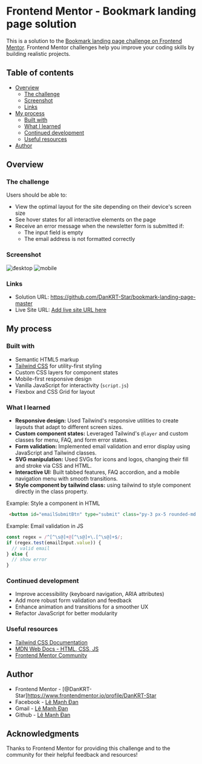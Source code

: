# Frontend Mentor - Bookmark landing page solution

This is a solution to the [Bookmark landing page challenge on Frontend Mentor](https://www.frontendmentor.io/challenges/bookmark-landing-page-5d0b588a9edda32581d29158). Frontend Mentor challenges help you improve your coding skills by building realistic projects.

## Table of contents

- [Overview](#overview)
  - [The challenge](#the-challenge)
  - [Screenshot](#screenshot)
  - [Links](#links)
- [My process](#my-process)
  - [Built with](#built-with)
  - [What I learned](#what-i-learned)
  - [Continued development](#continued-development)
  - [Useful resources](#useful-resources)
- [Author](#author)

## Overview

### The challenge

Users should be able to:

- View the optimal layout for the site depending on their device's screen size
- See hover states for all interactive elements on the page
- Receive an error message when the newsletter form is submitted if:
  - The input field is empty
  - The email address is not formatted correctly

### Screenshot

![đesktop](./images/screencapture-127-0-0-1-5501-public-2025-08-05-08_35_02.png)
![mobile](./images/screencapture-127-0-0-1-5501-public-2025-08-05-08_35_51.png)


### Links

- Solution URL: https://github.com/DanKRT-Star/bookmark-landing-page-master
- Live Site URL: [Add live site URL here](https://your-live-site-url.com)

## My process

### Built with

- Semantic HTML5 markup
- [Tailwind CSS](https://tailwindcss.com/) for utility-first styling
- Custom CSS layers for component states
- Mobile-first responsive design
- Vanilla JavaScript for interactivity (`script.js`)
- Flexbox and CSS Grid for layout

### What I learned

- **Responsive design:** Used Tailwind's responsive utilities to create layouts that adapt to different screen sizes.
- **Custom component states:** Leveraged Tailwind's `@layer` and custom classes for menu, FAQ, and form error states.
- **Form validation:** Implemented email validation and error display using JavaScript and Tailwind classes.
- **SVG manipulation:** Used SVGs for icons and logos, changing their fill and stroke via CSS and HTML.
- **Interactive UI:** Built tabbed features, FAQ accordion, and a mobile navigation menu with smooth transitions.
- **Style component by tailwind class:** using tailwind to style component directly in the class property.

Example: Style a component in HTML

```html
 <button id="emailSubmitBtn" type="submit" class="py-3 px-5 rounded-md w-full bg-primary-red text-neutral-50 border-solid border-2 border-primary-red md:w-fit hover:bg-neutral-50 hover:text-primary-red">Contact Us</button> 
```

Example: Email validation in JS

```js
const regex = /^[^\s@]+@[^\s@]+\.[^\s@]+$/;
if (regex.test(emailInput.value)) {
  // valid email
} else {
  // show error
}
```

### Continued development

- Improve accessibility (keyboard navigation, ARIA attributes)
- Add more robust form validation and feedback
- Enhance animation and transitions for a smoother UX
- Refactor JavaScript for better modularity

### Useful resources

- [Tailwind CSS Documentation](https://tailwindcss.com/docs)
- [MDN Web Docs - HTML, CSS, JS](https://developer.mozilla.org/)
- [Frontend Mentor Community](https://www.frontendmentor.io/community)

## Author

- Frontend Mentor - [@DanKRT-Star]https://www.frontendmentor.io/profile/DanKRT-Star
- Facebook - [Lê Mạnh Đan](https://www.facebook.com/le.manh.an.887330)
- Gmail - [Lê Mạnh Đan](tonyle1207@gmail.com)
- Github - [Lê Mạnh Đan](https://github.com/DanKRT-Star)

## Acknowledgments

Thanks to Frontend Mentor for providing this challenge and to the community for their helpful feedback and resources!

